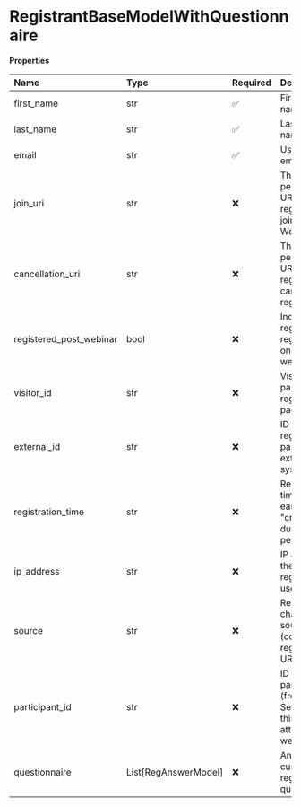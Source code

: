 # RegistrantBaseModelWithQuestionnaire

**Properties**

| Name                    | Type                 | Required | Description                                                                                |
| :---------------------- | :------------------- | :------- | :----------------------------------------------------------------------------------------- |
| first_name              | str                  | ✅       | First (given) name                                                                         |
| last_name               | str                  | ✅       | Last (family) name                                                                         |
| email                   | str                  | ✅       | User's contact email                                                                       |
| join_uri                | str                  | ❌       | The personalized URI for this registrant to join the Webinar                               |
| cancellation_uri        | str                  | ❌       | The personalized URI for this registrant to cancel the registration                        |
| registered_post_webinar | bool                 | ❌       | Indicates if the registrant was registered to on-demand webinar                            |
| visitor_id              | str                  | ❌       | Visitor ID passed from registration page                                                   |
| external_id             | str                  | ❌       | ID of a registrant passed from external system                                             |
| registration_time       | str                  | ❌       | Registration time (can be earlier than "creationTime" due to indirect persistence)         |
| ip_address              | str                  | ❌       | IP address of the registrant's user agent                                                  |
| source                  | str                  | ❌       | Registration channel source (coming from registration URI)                                 |
| participant_id          | str                  | ❌       | ID of session participant (from Runtime Service - if this registrant attended the webinar) |
| questionnaire           | List[RegAnswerModel] | ❌       | Answers on custom registration questions                                                   |

<!-- This file was generated by liblab | https://liblab.com/ -->
